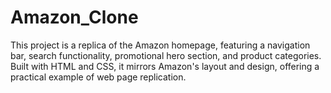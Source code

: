 # Amazon_Clone

This project is a replica of the Amazon homepage, featuring a navigation bar, search functionality, promotional hero section, and product categories. Built with HTML and CSS, it mirrors Amazon's layout and design, offering a practical example of web page replication.

